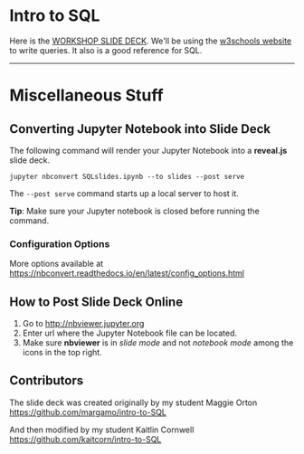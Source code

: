 # Intro to SQL
Here is the [WORKSHOP SLIDE DECK](http://nbviewer.jupyter.org/format/slides/github/caocscar/workshops/blob/master/sql/SQLslides.ipynb#/).
We'll be using the [w3schools website](https://www.w3schools.com/sql/) to write queries. It also is a good reference for SQL.

---
# Miscellaneous Stuff

## Converting Jupyter Notebook into Slide Deck
The following command will render your Jupyter Notebook into a **reveal.js** slide deck. 

`jupyter nbconvert SQLslides.ipynb --to slides --post serve`

The `--post serve` command starts up a local server to host it. 

**Tip**: Make sure your Jupyter notebook is closed before running the command.

### Configuration Options
More options available at https://nbconvert.readthedocs.io/en/latest/config_options.html

## How to Post Slide Deck Online
1. Go to http://nbviewer.jupyter.org
2. Enter url where the Jupyter Notebook file can be located.
3. Make sure **nbviewer** is in *slide mode* and not *notebook mode* among the icons in the top right.

## Contributors
The slide deck was created originally by my student Maggie Orton
https://github.com/margamo/intro-to-SQL

And then modified by my student Kaitlin Cornwell
https://github.com/kaitcorn/intro-to-SQL
